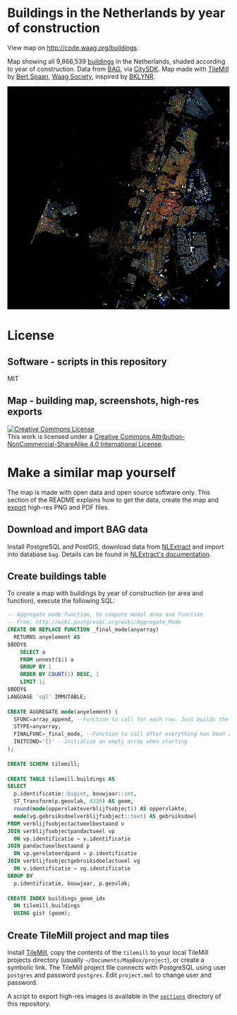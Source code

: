 # Buildings in the Netherlands by year of construction

View map on http://code.waag.org/buildings.

Map showing all 9,866,539 <a href="http://www.kadaster.nl/web/file?uuid=25da4675-fc9c-47a6-8039-1af04c142965&owner=23cbe925-35ce-4a72-ac8c-a33a0c19ae1e&contentid=2585">buildings</a> in the Netherlands, shaded according to year of construction. Data from <a href="http://www.kadaster.nl/bag">BAG</a>, via <a href="http://citysdk.waag.org/">CitySDK</a>. Map made with <a href="http://www.mapbox.com/tilemill/">TileMill</a> by <a href="mailto:bert@waag.org">Bert Spaan</a>, <a href="http://waag.org/">Waag Society</a>, inspired by <a href="http://bklynr.com/block-by-block-brooklyns-past-and-present/">BKLYNR</a>.

[![](high-res/smaller/haarlem.png)](http://code.waag.org/buildings)

# License

## Software - scripts in this repository

MIT

## Map - building map, screenshots, high-res exports

<a rel="license" href="http://creativecommons.org/licenses/by-nc-sa/4.0/"><img alt="Creative Commons License" style="border-width:0" src="https://i.creativecommons.org/l/by-nc-sa/4.0/88x31.png" /></a><br />This work is licensed under a <a rel="license" href="http://creativecommons.org/licenses/by-nc-sa/4.0/">Creative Commons Attribution-NonCommercial-ShareAlike 4.0 International License</a>.

# Make a similar map yourself

The map is made with open data and open source software only. This section of the README explains how to get the data, create the map and [export](../../tree/gh-pages/sections) high-res PNG and PDF files.

## Download and import BAG data

Install PostgreSQL and PostGIS, download data from [NLExtract](http://nlextract.nl/) and import into database `bag`. Details can be found in [NLExtract's documentation](https://nlextract.readthedocs.org/en/latest/bagextract.html).

## Create buildings table

To create a map with buildings by year of construction (or area and function), execute the following SQL:

```sql
-- Aggregate mode function, to compute modal area and function
-- From: http://wiki.postgresql.org/wiki/Aggregate_Mode
CREATE OR REPLACE FUNCTION _final_mode(anyarray)
  RETURNS anyelement AS
$BODY$
    SELECT a
    FROM unnest($1) a
    GROUP BY 1
    ORDER BY COUNT(1) DESC, 1
    LIMIT 1;
$BODY$
LANGUAGE 'sql' IMMUTABLE;

CREATE AGGREGATE mode(anyelement) (
  SFUNC=array_append, --Function to call for each row. Just builds the array
  STYPE=anyarray,
  FINALFUNC=_final_mode, --Function to call after everything has been added to array
  INITCOND='{}' --Initialize an empty array when starting
);

CREATE SCHEMA tilemill;

CREATE TABLE tilemill.buildings AS
SELECT
  p.identificatie::bigint, bouwjaar::int,
  ST_Transform(p.geovlak, 4326) AS geom,
  round(mode(oppervlakteverblijfsobject)) AS oppervlakte,
  mode(vg.gebruiksdoelverblijfsobject::text) AS gebruiksdoel
FROM verblijfsobjectactueelbestaand v
JOIN verblijfsobjectpandactueel vp
  ON vp.identificatie = v.identificatie
JOIN pandactueelbestaand p
  ON vp.gerelateerdpand = p.identificatie
JOIN verblijfsobjectgebruiksdoelactueel vg
  ON v.identificatie = vg.identificatie
GROUP BY
  p.identificatie, bouwjaar, p.geovlak;

CREATE INDEX buildings_geom_idx
  ON tilemill.buildings
  USING gist (geom);
```

## Create TileMill project and map tiles

Install [TileMill](https://www.mapbox.com/tilemill/), copy the contents of the `tilemill` to your local TileMill projects directory (usually `~/Documents/MapBox/project`), or create a symbolic link. The TileMill project file connects with PostgreSQL using user `postgres` and password `postgres`. Edit `project.mml` to change user and password.

A script to export high-res images is available in the [`sections`](../../tree/gh-pages/sections) directory of this repository.
